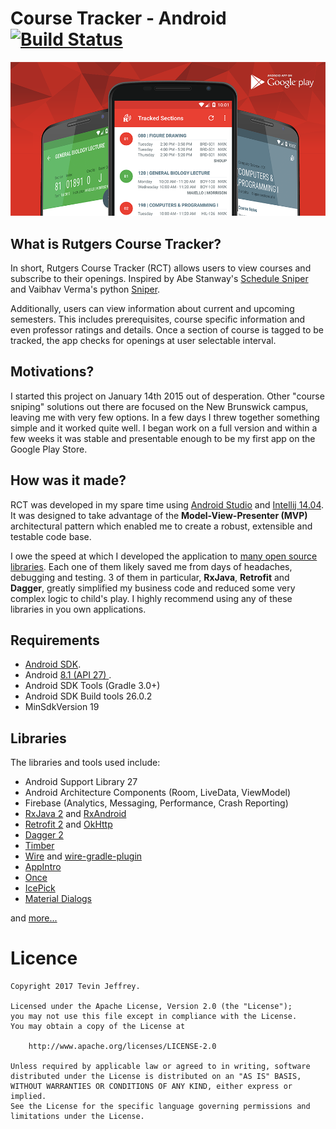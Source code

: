 Course Tracker - Android [![Build Status](https://travis-ci.org/tevjef/Rutgers-Course-Tracker.svg?branch=master)](https://travis-ci.org/tevjef/Rutgers-Course-Tracker)
======================

<p align="center">
    <a href="https://play.google.com/store/apps/details?id=com.tevinjeffrey.rutgersct"><img src="assets/github_banner.png" alt="Github Banner"/></a>
</p>

## What is Rutgers Course Tracker?
In short, Rutgers Course Tracker (RCT) allows users to view courses and subscribe to their openings. Inspired by Abe Stanway's [Schedule Sniper](http://abe.is/a/sniper/) and Vaibhav Verma's python [Sniper](https://github.com/v/sniper). 

Additionally, users can view information about current and upcoming semesters. This includes prerequisites, course specific information and even professor ratings and details.
Once a section of course is tagged to be tracked, the app checks for openings at user selectable interval.

## Motivations?
I started this project on January 14th 2015 out of desperation. Other "course sniping" solutions out there are focused on the New Brunswick campus, leaving me with very few options. In a few days I threw together something simple and it worked quite well. I began work on a full version and within a few weeks it was stable and presentable enough to be my first app on the Google Play Store.

## How was it made?
RCT was developed in my spare time using <a href="https://developer.android.com/sdk/index.html">Android Studio</a> and <a href="https://www.jetbrains.com/idea/">Intellij 14.04</a>. It was designed to take advantage of the <strong>Model-View-Presenter (MVP)</strong> architectural pattern which enabled me to create a robust, extensible and testable code base.

I owe the speed at which I developed the application to <a href="https://github.com/tevjef/Rutgers-Course-Tracker/blob/master/app/build.gradle">many open source libraries</a>. Each one of them likely saved me from days of headaches, debugging and testing. 3 of them in particular, <strong>RxJava</strong>, <strong>Retrofit</strong> and <strong>Dagger</strong>, greatly simplified my business code and reduced some very complex logic to child's play. I highly recommend using any of these libraries in you own applications.

## Requirements

- [Android SDK](http://developer.android.com/sdk/index.html).
- Android [8.1 (API 27) ](http://developer.android.com/tools/revisions/platforms.html#8.0).
- Android SDK Tools (Gradle 3.0+)
- Android SDK Build tools 26.0.2
- MinSdkVersion 19

## Libraries

The libraries and tools used include:

- Android Support Library 27
- Android Architecture Components (Room, LiveData, ViewModel)
- Firebase (Analytics, Messaging, Performance, Crash Reporting)
- [RxJava 2](https://github.com/ReactiveX/RxJava) and [RxAndroid](https://github.com/ReactiveX/RxAndroid)
- [Retrofit 2](http://square.github.io/retrofit/) and [OkHttp](https://github.com/square/okhttp)
- [Dagger 2](http://google.github.io/dagger/)
- [Timber](https://github.com/JakeWharton/timber)
- [Wire](https://github.com/square/wire) and [wire-gradle-plugin](https://github.com/jiechic/wire-gradle-plugin)
- [AppIntro](https://github.com/PaoloRotolo/AppIntro)
- [Once](https://github.com/jonfinerty/Once)
- [IcePick](https://github.com/frankiesardo/icepick)
- [Material Dialogs](https://github.com/afollestad/material-dialogs)

and [more...](https://github.com/tevjef/Rutgers-Course-Tracker/blob/master/app/src/main/res/raw/open_source_licenses.json)

# Licence

```
Copyright 2017 Tevin Jeffrey.

Licensed under the Apache License, Version 2.0 (the "License");
you may not use this file except in compliance with the License.
You may obtain a copy of the License at

    http://www.apache.org/licenses/LICENSE-2.0

Unless required by applicable law or agreed to in writing, software
distributed under the License is distributed on an "AS IS" BASIS,
WITHOUT WARRANTIES OR CONDITIONS OF ANY KIND, either express or implied.
See the License for the specific language governing permissions and
limitations under the License.
```

